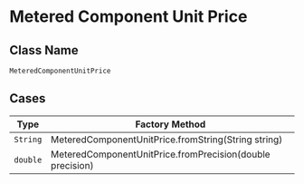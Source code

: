 
# Metered Component Unit Price

## Class Name

`MeteredComponentUnitPrice`

## Cases

| Type | Factory Method |
|  --- | --- |
| `String` | MeteredComponentUnitPrice.fromString(String string) |
| `double` | MeteredComponentUnitPrice.fromPrecision(double precision) |

